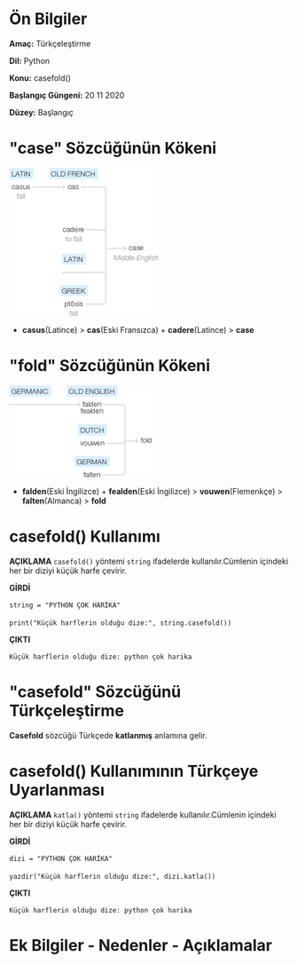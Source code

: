 # Ön Bilgiler
**Amaç:** Türkçeleştirme

**Dil:** Python

**Konu:** casefold()

**Başlangıç Güngeni:** 20 11 2020

**Düzey:** Başlangıç

# "case" Sözcüğünün Kökeni
![Görsel](/belgelik/görseller/kökenbilim/case.png)

- **casus**(Latince) > **cas**(Eski Fransızca) + **cadere**(Latince) > **case**

# "fold" Sözcüğünün Kökeni
![Görsel](/belgelik/görseller/kökenbilim/fold.png)

- **falden**(Eski İngilizce) + **fealden**(Eski İngilizce) > **vouwen**(Flemenkçe) > **falten**(Almanca) > **fold**

# casefold() Kullanımı

**AÇIKLAMA**
`casefold()` yöntemi `string` ifadelerde kullanılır.Cümlenin içindeki her bir diziyi küçük harfe çevirir.

**GİRDİ**
```
string = "PYTHON ÇOK HARİKA"

print("Küçük harflerin olduğu dize:", string.casefold())
```
**ÇIKTI**
```
Küçük harflerin olduğu dize: python çok harika
```

# "casefold" Sözcüğünü Türkçeleştirme
**Casefold** sözcüğü Türkçede **katlanmış** anlamına gelir.

# casefold() Kullanımının Türkçeye Uyarlanması

**AÇIKLAMA**
`katla()` yöntemi `string` ifadelerde kullanılır.Cümlenin içindeki her bir diziyi küçük harfe çevirir.

**GİRDİ**
```
dizi = "PYTHON ÇOK HARİKA"

yazdir("Küçük harflerin olduğu dize:", dizi.katla())
```
**ÇIKTI**
```
Küçük harflerin olduğu dize: python çok harika
```
# Ek Bilgiler - Nedenler - Açıklamalar





